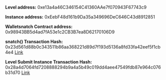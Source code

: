**Level address:** 0xe13a4a46C346154C41360AAe7f070943F67743c9

**Instance address:** 0xEebF48d161b9Da35a349696DeC646C43d8912851

**Walletsnatch Contract address:** 0x98943BB5d4ad7fA53e1c2CB3B7ea8D62170106D9

**snatch() Transaction Hash:** 
0x23d561d88b0c343511b86aa368221d89d7f193d5136a8fd33fa42eef5f1cb4e4 [Link](https://rinkeby.etherscan.io/tx/0x23d561d88b0c343511b86aa368221d89d7f193d5136a8fd33fa42eef5f1cb4e4)

**Level Submit Instance Transaction Hash:** 
0x28a4d7064fd7208888294b9a4a5b49c019dd4aee47549fdb87e964c076b31d70  [Link](https://rinkeby.etherscan.io/tx/0x28a4d7064fd7208888294b9a4a5b49c019dd4aee47549fdb87e964c076b31d70) 
